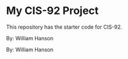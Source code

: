 # My CIS-92 Project 

This repository has the starter code for CIS-92. 

By: William Hanson

By: William Hanson